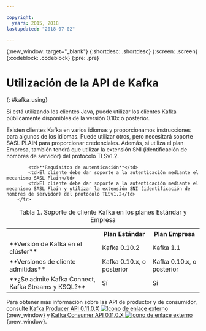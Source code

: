```yaml
---

copyright:
  years: 2015, 2018
lastupdated: "2018-07-02"

---
```


{:new_window: target="_blank"}
{:shortdesc: .shortdesc}
{:screen: .screen}
{:codeblock: .codeblock}
{:pre: .pre}

# Utilización de la API de Kafka
{: #kafka_using}

Si está utilizando los clientes Java, puede utilizar los clientes Kafka públicamente disponibles de la versión 0.10x o posterior. 

Existen clientes Kafka en varios idiomas y proporcionamos instrucciones para algunos de los idiomas. Puede utilizar otros, pero necesitará soporte SASL PLAIN para proporcionar credenciales. Además, si utiliza el plan Empresa, también tendrá que utilizar la extensión SNI (identificación de nombres de servidor) del protocolo TLSv1.2.

<table>
    <caption>Tabla 1. Soporte de cliente Kafka en los planes Estándar y Empresa</caption>
      <tr>
	        <th></th>
		    <th>Plan Estándar</th>
		    <th>Plan Empresa</th>
        </tr>
	  		<tr>
			<td>**Versión de Kafka en el clúster**</td>
			<td>Kafka 0.10.2</td>
			<td>Kafka 1.1</td>
		</tr>
	  		<tr>
			<td>**Versiones de cliente admitidas**</td>
			<td>Kafka 0.10.x, o posterior</td>
			<td>Kafka 0.10.x, o posterior</td>
		</tr>
		<tr>
			<td>**¿Se admite Kafka Connect, Kafka Streams y KSQL?**</td>
			<td>Sí</td>
			<td>Sí</td>
		</tr>

			<td>**Requisitos de autenticación**</td>
			<td>El cliente debe dar soporte a la autenticación mediante el mecanismo SASL Plain</td>
			<td>El cliente debe dar soporte a la autenticación mediante el mecanismo SASL Plain y utilizar la extensión SNI (identificación de nombres de servidor) del protocolo TLSv1.2</td>
		</tr>

</table>

Para obtener más información sobre las API de productor y de consumidor, consulte
[Kafka Producer API 0.11.0.X ![Icono de enlace externo](../../icons/launch-glyph.svg "Icono de enlace externo")](http://kafka.apache.org/0110/javadoc/index.html?org/apache/kafka/clients/producer/KafkaProducer.html){:new_window} y [Kafka Consumer API 0.11.0.X ![Icono de enlace externo](../../icons/launch-glyph.svg "Icono de enlace externo")](http://kafka.apache.org/0110/javadoc/index.html?org/apache/kafka/clients/consumer/KafkaConsumer.html){:new_window}. 

